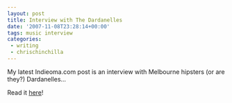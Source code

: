 ```yaml
---
layout: post
title: Interview with The Dardanelles
date: '2007-11-08T23:28:14+00:00'
tags: music interview
categories:
 - writing
 - chrischinchilla
---
```


My latest Indieoma.com post is an interview with Melbourne hipsters (or are they?) Dardanelles...

Read it <a href="https://www.indieoma.com/public_journal.php?d=496e05e1aea0a9c4655800e8a7b9ea28" target="_new">here</a>!
